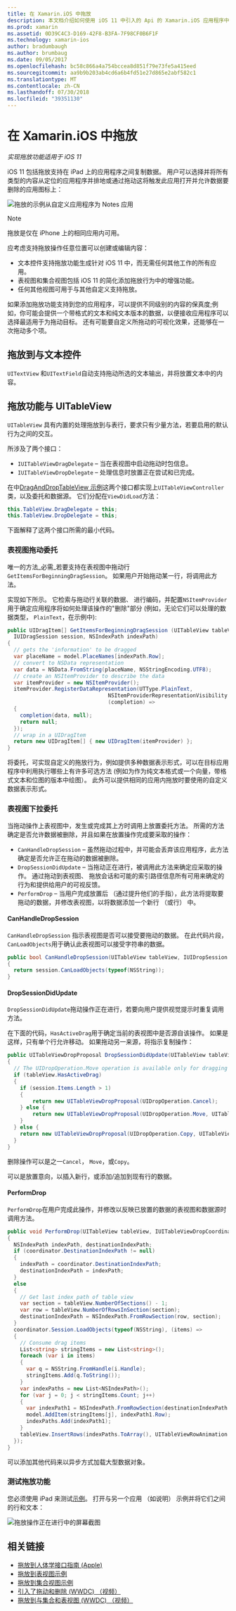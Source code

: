 ```yaml
---
title: 在 Xamarin.iOS 中拖放
description: 本文档介绍如何使用 iOS 11 中引入的 Api 的 Xamarin.iOS 应用程序中实现拖放。 具体而言，讨论启用拖放入 UITableView。
ms.prod: xamarin
ms.assetid: 0D39C4C3-D169-42F8-B3FA-7F98CF0B6F1F
ms.technology: xamarin-ios
author: bradumbaugh
ms.author: brumbaug
ms.date: 09/05/2017
ms.openlocfilehash: bc58c866a4a754bccea8d851f79e73fe5a415eed
ms.sourcegitcommit: aa9b9b203ab4cd6a6b4fd51e27d865e2abf582c1
ms.translationtype: MT
ms.contentlocale: zh-CN
ms.lasthandoff: 07/30/2018
ms.locfileid: "39351130"
---
```

# <a name="drag-and-drop-in-xamarinios"></a>在 Xamarin.iOS 中拖放

_实现拖放功能适用于 iOS 11_

iOS 11 包括拖放支持在 iPad 上的应用程序之间复制数据。 用户可以选择并将所有类型的内容从定位的应用程序并排地或通过拖动这将触发此应用打开并允许数据要删除的应用图标上：

![拖放的示例从自定义应用程序为 Notes 应用](drag-and-drop-images/drag-drop-sml.png)

> [!NOTE]
> 拖放是仅在 iPhone 上的相同应用内可用。

应考虑支持拖放操作任意位置可以创建或编辑内容：

- 文本控件支持拖放功能生成针对 iOS 11 中，而无需任何其他工作的所有应用。
- 表视图和集合视图包括 iOS 11 的简化添加拖放行为中的增强功能。
- 任何其他视图可用于与其他自定义支持拖放。

如果添加拖放功能支持到您的应用程序，可以提供不同级别的内容的保真度;例如，你可能会提供一个带格式的文本和纯文本版本的数据，以便接收应用程序可以选择最适用于为拖动目标。 还有可能要自定义所拖动的可视化效果，还能够在一次拖动多个项。

## <a name="drag-and-drop-with-text-controls"></a>拖放到与文本控件

`UITextView` 和`UITextField`自动支持拖动所选的文本输出，并将放置文本中的内容。

<a name="uitableview" />

## <a name="drag-and-drop-with-uitableview"></a>拖放功能与 UITableView

`UITableView` 具有内置的处理拖放到与表行，要求只有少量方法，若要启用的默认行为之间的交互。

所涉及了两个接口：

- `IUITableViewDragDelegate` – 当在表视图中启动拖动时包信息。
- `IUITableViewDropDelegate` – 处理信息时放置正在尝试和已完成。

在中[DragAndDropTableView 示例](https://developer.xamarin.com/samples/monotouch/ios11/DragAndDropTableView/)这两个接口都实现上`UITableViewController`类，以及委托和数据源。 它们分配在`ViewDidLoad`方法：

```csharp
this.TableView.DragDelegate = this;
this.TableView.DropDelegate = this;
```

下面解释了这两个接口所需的最小代码。

### <a name="table-view-drag-delegate"></a>表视图拖动委托

唯一的方法_必需_若要支持在表视图中拖动行`GetItemsForBeginningDragSession`。 如果用户开始拖动某一行，将调用此方法。

实现如下所示。 它检索与拖动行关联的数据、 进行编码，并配置`NSItemProvider`用于确定应用程序将如何处理该操作的"删除"部分 (例如，无论它们可以处理的数据类型， `PlainText`，在示例中):

```csharp
public UIDragItem[] GetItemsForBeginningDragSession (UITableView tableView,
  IUIDragSession session, NSIndexPath indexPath)
{
  // gets the 'information' to be dragged
  var placeName = model.PlaceNames[indexPath.Row];
  // convert to NSData representation
  var data = NSData.FromString(placeName, NSStringEncoding.UTF8);
  // create an NSItemProvider to describe the data
  var itemProvider = new NSItemProvider();
  itemProvider.RegisterDataRepresentation(UTType.PlainText,
                                NSItemProviderRepresentationVisibility.All,
                                (completion) =>
  {
    completion(data, null);
    return null;
  });
  // wrap in a UIDragItem
  return new UIDragItem[] { new UIDragItem(itemProvider) };
}
```

将委托，可实现自定义的拖放行为，例如提供多种数据表示形式，可以在目标应用程序中利用执行哪些上有许多可选方法 (例如为作为纯文本格式或一个向量，带格式文本和位图的版本中绘图）。 此外可以提供相同的应用内拖放时要使用的自定义数据表示形式。

### <a name="table-view-drop-delegate"></a>表视图下拉委托

当拖动操作上表视图中，发生或完成其上方时调用上放置委托方法。 所需的方法确定是否允许数据被删除，并且如果在放置操作完成要采取的操作：

- `CanHandleDropSession` – 虽然拖动过程中，并可能会丢弃该应用程序，此方法确定是否允许正在拖动的数据被删除。
- `DropSessionDidUpdate` – 当拖动正在进行，被调用此方法来确定应采取的操作。 通过拖动到表视图、 拖放会话和可能的索引路径信息所有可用来确定的行为和提供给用户的可视反馈。
- `PerformDrop` – 当用户完成放置后 （通过提升他们的手指），此方法将提取要拖动的数据，并修改表视图，以将数据添加一个新行 （或行） 中。

#### <a name="canhandledropsession"></a>CanHandleDropSession

`CanHandleDropSession` 指示表视图是否可以接受要拖动的数据。 在此代码片段，`CanLoadObjects`用于确认此表视图可以接受字符串的数据。

```csharp
public bool CanHandleDropSession(UITableView tableView, IUIDropSession session)
{
  return session.CanLoadObjects(typeof(NSString));
}
```

#### <a name="dropsessiondidupdate"></a>DropSessionDidUpdate

`DropSessionDidUpdate`拖动操作正在进行，若要向用户提供视觉提示时重复调用方法。

在下面的代码，`HasActiveDrag`用于确定当前的表视图中是否源自该操作。 如果是这样，只有单个行允许移动。
如果拖动另一来源，将指示复制操作：

```csharp
public UITableViewDropProposal DropSessionDidUpdate(UITableView tableView, IUIDropSession session, NSIndexPath destinationIndexPath)
{
  // The UIDropOperation.Move operation is available only for dragging within a single app.
  if (tableView.HasActiveDrag)
  {
    if (session.Items.Length > 1)
    {
        return new UITableViewDropProposal(UIDropOperation.Cancel);
    } else {
        return new UITableViewDropProposal(UIDropOperation.Move, UITableViewDropIntent.InsertAtDestinationIndexPath);
    }
  } else {
    return new UITableViewDropProposal(UIDropOperation.Copy, UITableViewDropIntent.InsertAtDestinationIndexPath);
  }
}
```

删除操作可以是之一`Cancel`， `Move`，或`Copy`。

可以是放置意向，以插入新行，或添加/追加到现有行的数据。

#### <a name="performdrop"></a>PerformDrop

`PerformDrop`在用户完成此操作，并修改以反映已放置的数据的表视图和数据源时调用方法。

```csharp
public void PerformDrop(UITableView tableView, IUITableViewDropCoordinator coordinator)
{
  NSIndexPath indexPath, destinationIndexPath;
  if (coordinator.DestinationIndexPath != null)
  {
    indexPath = coordinator.DestinationIndexPath;
    destinationIndexPath = indexPath;
  }
  else
  {
    // Get last index path of table view
    var section = tableView.NumberOfSections() - 1;
    var row = tableView.NumberOfRowsInSection(section);
    destinationIndexPath = NSIndexPath.FromRowSection(row, section);
  }
  coordinator.Session.LoadObjects(typeof(NSString), (items) =>
  {
    // Consume drag items
    List<string> stringItems = new List<string>();
    foreach (var i in items)
    {
      var q = NSString.FromHandle(i.Handle);
      stringItems.Add(q.ToString());
    }
    var indexPaths = new List<NSIndexPath>();
    for (var j = 0; j < stringItems.Count; j++)
    {
      var indexPath1 = NSIndexPath.FromRowSection(destinationIndexPath.Row + j, destinationIndexPath.Section);
      model.AddItem(stringItems[j], indexPath1.Row);
      indexPaths.Add(indexPath1);
    }
    tableView.InsertRows(indexPaths.ToArray(), UITableViewRowAnimation.Automatic);
  });
}
```

可以添加其他代码来以异步方式加载大型数据对象。

### <a name="testing-drag-and-drop"></a>测试拖放功能

您必须使用 iPad 来测试[示例](https://developer.xamarin.com/samples/monotouch/ios11/DragAndDropTableView/)。
打开与另一个应用 （如说明） 示例并将它们之间的行和文本：

![拖放操作正在进行中的屏幕截图](drag-and-drop-images/01-sml.png)


## <a name="related-links"></a>相关链接

- [拖放到人体学接口指南 (Apple)](https://developer.apple.com/ios/human-interface-guidelines/interaction/drag-and-drop/)
- [拖放到表视图示例](https://developer.xamarin.com/samples/monotouch/ios11/DragAndDropTableView/)
- [拖放到集合视图示例](https://developer.xamarin.com/samples/monotouch/ios11/DragAndDropCollectionView)
- [引入了拖动和删除 (WWDC) （视频）](https://developer.apple.com/videos/play/wwdc2017/203/)
- [拖放到与集合和表视图 (WWDC) （视频）](https://developer.apple.com/videos/play/wwdc2017/223/)
